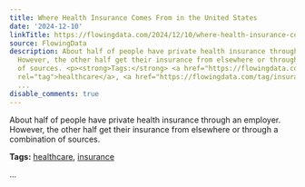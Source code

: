 ```yaml
---
title: Where Health Insurance Comes From in the United States
date: '2024-12-10'
linkTitle: https://flowingdata.com/2024/12/10/where-health-insurance-comes-from-in-the-united-states/
source: FlowingData
description: About half of people have private health insurance through an employer.
  However, the other half get their insurance from elsewhere or through a combination
  of sources. <p><strong>Tags:</strong> <a href="https://flowingdata.com/tag/healthcare/"
  rel="tag">healthcare</a>, <a href="https://flowingdata.com/tag/insurance/" rel="tag">insurance</a></p>
  ...
disable_comments: true
---
```

About half of people have private health insurance through an employer. However, the other half get their insurance from elsewhere or through a combination of sources. <p><strong>Tags:</strong> <a href="https://flowingdata.com/tag/healthcare/" rel="tag">healthcare</a>, <a href="https://flowingdata.com/tag/insurance/" rel="tag">insurance</a></p> ...